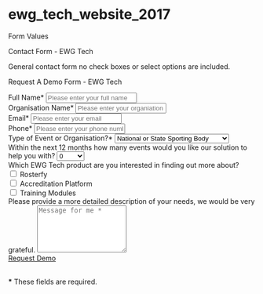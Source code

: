 # ewg_tech_website_2017

Form Values 

Contact Form - EWG Tech 

General contact form no check boxes or select options are included. 



Request A Demo Form - EWG Tech 

<form id="demo" method="post" action="contact.php" role="form">
                    <div class="messages"></div>
                    <div class="controls">
                        <div class="row">
                            <div class="col-md-8">
                                <div class="form-group" data-toggle="validator" role="form">
                                    <label for="form_name">Full Name*</label>
                                    <input id="contact_name" type="text" name="name" class="form-control" placeholder="Please enter your full name" required="required" data-error="Name is required.">
                                    <div class="help-block with-errors"></div>
                                </div>
                            </div>
                            <div class="col-md-8">
                                <div class="form-group" data-toggle="validator" role="form">
                                    <label for="org_name"> Organisation Name*</label>
                                    <input id="org_name" type="text" name="org_name" class="form-control" placeholder="Please enter your organiation" required="required" data-error="Organisation is required.">
                                    <div class="help-block with-errors"></div>
                                </div>
                            </div>
                        </div>
                        <div class="row">
                            <div class="col-md-8">
                                <div class="form-group">
                                    <label for="form_name">Email*</label>
                                    <input id="contact_email" type="email" name="email" class="form-control" placeholder="Please enter your email">
                                    <div class="help-block with-errors"></div>
                                </div>
                            </div>
                            <div class="col-md-8">
                                <div class="form-group">
                                    <label for="form_phone">Phone*</label>
                                    <input id="contact_phone" type="tel" name="phone" class="form-control" placeholder="Please enter your phone number" required="required">
                                    <div class="help-block with-errors"></div>
                                </div>
                            </div>
                        </div>
                        <div class="row">
                            <div class="col-md-8">
                                <div class="form-group">
                                    <label for="sel1">Type of Event or Organisation?*</label>
                                    <select>
                                        <option value="national">National or State Sporting Body</option>
                                        <option value="sporting">Sporting Commision or City Council</option>
                                        <option value="private">Private Event Organising Company</option>
                                        <option value="charity">Charity or Not for Profit</option>
                                        <option value="other">Other</option>
                                    </select>
                                    <div class="help-block with-errors"></div>
                                </div>
                            </div>
                        </div>
                        <div class="row">
                            <div class="col-md-8">
                                <div class="form-group">
                                    <label for="sel2">Within the next 12 months how many events would you like our solution to help you with?</label>
                                    <select>
                                        <option value="0">0</option>
                                        <option value="1">1</option>
                                        <option value="2">2</option>
                                        <option value="3">3</option>
                                        <option value="4">4</option>
                                        <option value="5">5</option>
                                        <option value="6">6+</option>
                                        <option vales="7">Other</option>
                                    </select>
                                    <div class="help-block with-errors"></div>
                                </div>
                            </div>
                        </div>
                        <div class="row">
                            <div class="col-md-8">
                                <div class="form-group">
                                    <label>Which EWG Tech product are you interested in finding out more about?</label>
                                    <br>
                                    <input type="checkbox" id="checkbox_type1" name="rosterfy">
                                    <label class="checkbox-inline" for="checkbox_type1">Rosterfy </label>
                                    <br>
                                    <input type="checkbox" id="checkbox_type2" name="accreditation">
                                    <label for="checkbox_type2" class="checkbox-inline">Accreditation Platform</label>
                                    <br>
                                    <input type="checkbox" id="checkbox_type3" name="training">
                                    <label for="checkbox_type3" class="checkbox-inline">Training Modules</label>
                                    <div class="help-block with-errors"></div>
                                </div>
                            </div>
                        </div>
                        <div class="col-md-8">
                            <div class="form-group">
                                <label for="form_message">Please provide a more detailed description of your needs, we would be very grateful.</label>
                                <textarea id="contact_message" name="message" class="form-control" placeholder="Message for me *" rows="6" required="required" data-error="Please, leave us a message."></textarea>
                            </div>
                        </div>
                        <div class="col-md-8"> <a class="btn btn-success btn-send" id="submitButton" href="thankyou.html">Request Demo</a> </div>
                        <br>
                        <div class="row">
                            <div class="col-md-8">
                                <p class="text-demo"><strong>*</strong> These fields are required.</p>
                            <input type="hidden" id="demo_request" value="contact_us">
                            </div>
                        </div>
                    </div>
                </form><!--END OF FORM-->
